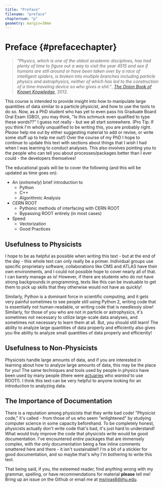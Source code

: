```yaml
---
title: "Preface"
filename: "preface"
chapternum: "p"
geometry: margin=30mm
---
```


# Preface {#prefacechapter}

>_"Physics, which is one of the oldest academic disciplines, has had plenty of time to figure out a way to visit the year 4515 and see if humans are still around or have been taken over by a race of intelligent spiders, is broken into multiple branches including particle physics and astrophysics, neither of which has led to the construction of a time-traveling device so who gives a shit."_, [_The Onion Book of Known Knowledge_](https://mathijs.info/files/ebooks/onion.pdf), 2012.

This course is intended to provide insight into how to manipulate large quantities of data similar to a particle physicist, and how to use the tools to do so. Now, as a PhD student who has yet to even pass his Graduate Board Oral Exam (GBO), you may think, "Is this schmuck even qualified to type these words??" I guess not really - but we all start somewhere. (Pro Tip: If you think I'm wholly unqualified to be writing this, you are probably right. _Please_ help me out by either suggesting material to add or revise, or write some stuff up to help me out!) Over the course of my PhD I hope to continue to update this text with sections about things that I _wish_ I had when I was learning to conduct analyses. This also involves pointing you to the people who can tell you about processes/packages better than I ever could - the developers themselves!

The educational goals will be to cover the following (and this will be updated as time goes on):

* An (_extremely_) brief introduction to
  * Python
  * C++
  * Algorithmic Analysis
* CERN ROOT
  * Pythonic methods of interfacing with CERN ROOT
  * Bypassing ROOT entirely (in most cases)
* Speed
  * Vectorization
  * Good Practices

## Usefulness to Physicists

I hope to be as helpful as possible when writing this text - but at the end of the day - this whole text can only really be a primer. Individual groups use specific proprietary software, collaborations like CMS and ATLAS have their own environments, and I could not possible hope to cover nearly all of that. I can barely manage as is! However, if there are students who do not have strong backgrounds in programming, texts like this can be invaluable to get them to pick up skills that they otherwise would not have as quickly!

Similarly, Python is a dominant force in scientific computing, and it gets very painful sometimes to see people still using Python 2, writing code that is essentially not human-readable, or writing code that is needlessly _slow_! Similarly, for those of you who are not in particle or astrophysics, it's sometimes not necessary to utilize large-scale data analyses, and sometimes not necessary to learn them at all. But, you should still learn! The ability to analyze large quantities of data properly and efficiently also gives you the ability to analyze small quantities of data properly and efficiently!

## Usefulness to Non-Physicists

Physicists handle large amounts of data, and if you are interested in learning about how to analyze large amounts of data, this may be the place for you! The same techniques and tools used by people in physics have been used by many people (there were [actuaries](https://www.casact.org/abstract/root-data-analysis-and-data-mining-tool-cern) who _wanted_ to use ROOT!). I think this text can be very helpful to anyone looking for an introduction to analyzing data.

## The Importance of Documentation

There is a reputation among physicists that they write bad code! "Physicist code," it's called - from those of us who seem "enlightened" by studying computer science in some capacity beforehand. To be completely honest, physicists actually don't write code that's bad, it's just hard to understand! What would truly improve the code that physicists write would be good documentation. I've encountered _entire_ packages that are immensely complex, with the only documentation being a few inline comments smattered here and there - it isn't sustainable!! I'm a bit of a stickler for good documentation, and so maybe that's why I'm bothering to write this text.

That being said, if you, the esteemed reader, find anything wrong with my grammar, spelling, or have recommendations for material **please** tell me! Bring up an issue on the Github or email me at [msrivas6@jhu.edu](mailto:msrivas6@jh.edu).
